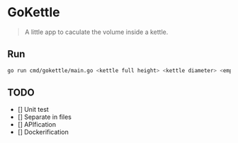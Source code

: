# GoKettle

> A little app to caculate the volume inside a kettle.

## Run

```bash
go run cmd/gokettle/main.go <kettle full height> <kettle diameter> <empty height from the top>
```

## TODO

- [] Unit test
- [] Separate in files
- [] APIfication
- [] Dockerification
